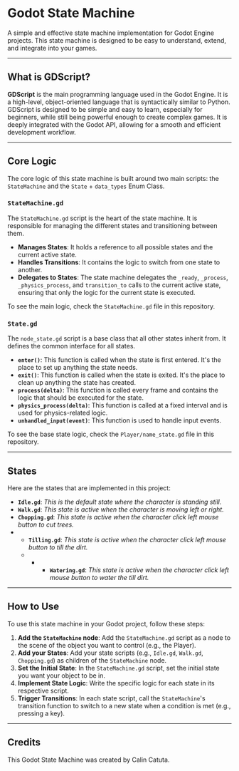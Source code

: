 # Godot State Machine

A simple and effective state machine implementation for Godot Engine projects. This state machine is designed to be easy to understand, extend, and integrate into your games.

---

## What is GDScript?

**GDScript** is the main programming language used in the Godot Engine. It is a high-level, object-oriented language that is syntactically similar to Python. GDScript is designed to be simple and easy to learn, especially for beginners, while still being powerful enough to create complex games. It is deeply integrated with the Godot API, allowing for a smooth and efficient development workflow.

---

## Core Logic

The core logic of this state machine is built around two main scripts: the `StateMachine` and the `State` + `data_types` Enum Class.

### `StateMachine.gd`

The `StateMachine.gd` script is the heart of the state machine. It is responsible for managing the different states and transitioning between them.

* **Manages States**: It holds a reference to all possible states and the current active state.
* **Handles Transitions**: It contains the logic to switch from one state to another.
* **Delegates to States**: The state machine delegates the `_ready`, `_process`, `_physics_process`, and `transition_to` calls to the current active state, ensuring that only the logic for the current state is executed.

To see the main logic, check the `StateMachine.gd` file in this repository.

### `State.gd`

The `node_state.gd` script is a base class that all other states inherit from. It defines the common interface for all states.

* **`enter()`**: This function is called when the state is first entered. It's the place to set up anything the state needs.
* **`exit()`**: This function is called when the state is exited. It's the place to clean up anything the state has created.
* **`process(delta)`**: This function is called every frame and contains the logic that should be executed for the state.
* **`physics_process(delta)`**: This function is called at a fixed interval and is used for physics-related logic.
* **`unhandled_input(event)`**: This function is used to handle input events.

To see the base state logic, check the `Player/name_state.gd` file in this repository.

---

## States

Here are the states that are implemented in this project:

* **`Idle.gd`**: *This is the default state where the character is standing still.*
* **`Walk.gd`**: *This state is active when the character is moving left or right.*
* **`Chopping.gd`**: *This state is active when the character click left mouse button to cut trees.*
* * **`Tilling.gd`**: *This state is active when the character click left mouse button to till the dirt.*
  * * * **`Watering.gd`**: *This state is active when the character click left mouse button to water the till dirt.*
---

## How to Use

To use this state machine in your Godot project, follow these steps:

1.  **Add the `StateMachine` node**: Add the `StateMachine.gd` script as a node to the scene of the object you want to control (e.g., the Player).
2.  **Add your States**: Add your state scripts (e.g., `Idle.gd`, `Walk.gd`, `Chopping.gd`) as children of the `StateMachine` node.
3.  **Set the Initial State**: In the `StateMachine.gd` script, set the initial state you want your object to be in.
4.  **Implement State Logic**: Write the specific logic for each state in its respective script.
5.  **Trigger Transitions**: In each state script, call the `StateMachine`'s transition function to switch to a new state when a condition is met (e.g., pressing a key).

---

## Credits

This Godot State Machine was created by Calin Catuta.
